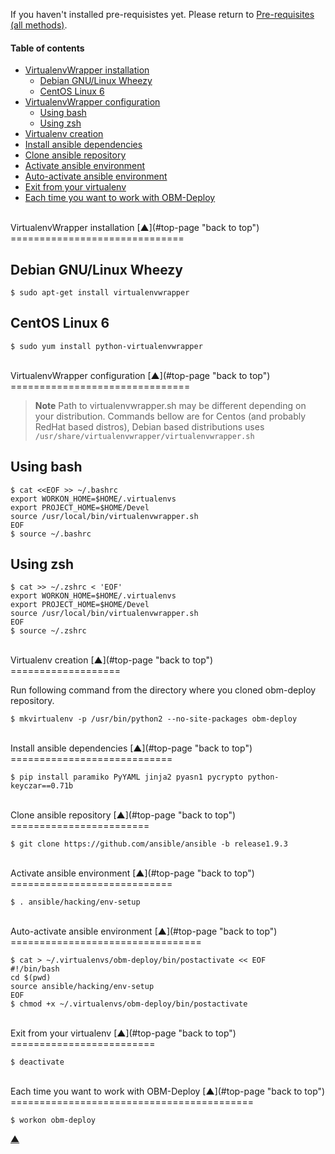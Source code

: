 <a name="top-page"></a>

If you haven't installed pre-requisistes yet. Please return to [Pre-requisites (all methods)](docs/wrapper-install.mkd#pre-requisites).

#### Table of contents

<!-- START doctoc generated TOC please keep comment here to allow auto update -->
<!-- DON'T EDIT THIS SECTION, INSTEAD RE-RUN doctoc TO UPDATE -->

- [VirtualenvWrapper installation](#wrapper-install)
  - [Debian GNU/Linux Wheezy](#wrapper-install-debian)
  - [CentOS Linux 6](#wrapper-install-centos)
- [VirtualenvWrapper configuration](#wrapper-config)
  - [Using bash](#wrapper-config-bash)
  - [Using zsh](#wrapper-config-zsh)
- [Virtualenv creation](#virtualenv-creation)
- [Install ansible dependencies](#ansible-dependencies)
- [Clone ansible repository](#ansible-repository)
- [Activate ansible environment](#ansible-environment)
- [Auto-activate ansible environment](#ansible-environment-auto)
- [Exit from your virtualenv](#exit)
- [Each time you want to work with OBM-Deploy](#restart)

<!-- END doctoc generated TOC please keep comment here to allow auto update -->

<a name="wrapper-pkg-install"></a>

<br />
VirtualenvWrapper installation [&#x25B2;](#top-page "back to top")
==============================

<a name="wrapper-install-debian"></a>

Debian GNU/Linux Wheezy
-----------------------

    $ sudo apt-get install virtualenvwrapper

<a name="wrapper-install-centos"></a>

CentOS Linux 6
--------------

    $ sudo yum install python-virtualenvwrapper

<a name="wrapper-config"></a>

<br />
VirtualenvWrapper configuration [&#x25B2;](#top-page "back to top")
===============================

> **Note**
> Path to virtualenvwrapper.sh may be different depending on your distribution.
> Commands bellow are for Centos (and probably RedHat based distros), Debian based distributions uses `/usr/share/virtualenvwrapper/virtualenvwrapper.sh`

<a name="wrapper-config-bash"></a>

Using bash
----------

    $ cat <<EOF >> ~/.bashrc
    export WORKON_HOME=$HOME/.virtualenvs
    export PROJECT_HOME=$HOME/Devel
    source /usr/local/bin/virtualenvwrapper.sh
    EOF
    $ source ~/.bashrc

<a name="wrapper-config-zsh"></a>

Using zsh
---------

    $ cat >> ~/.zshrc < 'EOF'
    export WORKON_HOME=$HOME/.virtualenvs
    export PROJECT_HOME=$HOME/Devel
    source /usr/local/bin/virtualenvwrapper.sh
    EOF
    $ source ~/.zshrc

<a name="virtualenv-creation"></a>

<br />
Virtualenv creation [&#x25B2;](#top-page "back to top")
===================

Run following command from the directory where you cloned obm-deploy repository.

    $ mkvirtualenv -p /usr/bin/python2 --no-site-packages obm-deploy

<a name="ansible-dependencies"></a>

<br />
Install ansible dependencies [&#x25B2;](#top-page "back to top")
============================

    $ pip install paramiko PyYAML jinja2 pyasn1 pycrypto python-keyczar==0.71b

<a name="ansible-repository"></a>

<br />
Clone ansible repository [&#x25B2;](#top-page "back to top")
========================

    $ git clone https://github.com/ansible/ansible -b release1.9.3

<a name="ansible-environment"></a>

<br />
Activate ansible environment [&#x25B2;](#top-page "back to top")
============================

    $ . ansible/hacking/env-setup

<a name="ansible-environment-auto"></a>

<br />
Auto-activate ansible environment [&#x25B2;](#top-page "back to top")
=================================

    $ cat > ~/.virtualenvs/obm-deploy/bin/postactivate << EOF
    #!/bin/bash
    cd $(pwd)
    source ansible/hacking/env-setup
    EOF
    $ chmod +x ~/.virtualenvs/obm-deploy/bin/postactivate

<a name="exit"></a>

<br />
Exit from your virtualenv [&#x25B2;](#top-page "back to top")
=========================

    $ deactivate

<a name="restart"></a>

<br />
Each time you want to work with OBM-Deploy [&#x25B2;](#top-page "back to top")
==========================================

    $ workon obm-deploy


[&#x25B2;](#top-page "back to top")
